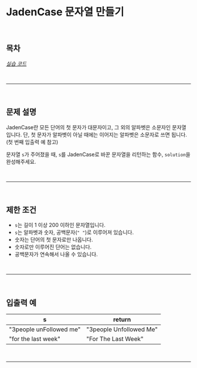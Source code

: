 # JadenCase 문자열 만들기

<br>

## 목차
*[실습 코드](실습.java)*

<br>
<hr>
<br>

## 문제 설명
JadenCase란 모든 단어의 첫 문자가 대문자이고, 그 외의 알파벳은 소문자인 문자열입니다.
단, 첫 문자가 알파벳이 아닐 때에는 이어지는 알파벳은 소문자로 쓰면 됩니다. (첫 번째 입출력 예 참고)

문자열 `s`가 주어졌을 때, `s`를 JadenCase로 바꾼 문자열을 리턴하는 함수, `solution`을 완성해주세요.

<br>
<hr>
<br>

## 제한 조건
- `s`는 길이 1 이상 200 이하인 문자열입니다.
- `s`는 알파벳과 숫자, 공백문자(`" "`)로 이루어져 있습니다.
- 숫자는 단어의 첫 문자로만 나옵니다.
- 숫자로만 이루어진 단어는 없습니다.
- 공백문자가 연속해서 나올 수 있습니다.

<br>
<hr>
<br>

## 입출력 예

| s                       | return                   |
|-------------------------|--------------------------|
| "3people unFollowed me" | "3people Unfollowed Me" |
| "for the last week"      | "For The Last Week"     |

<br>
<hr>